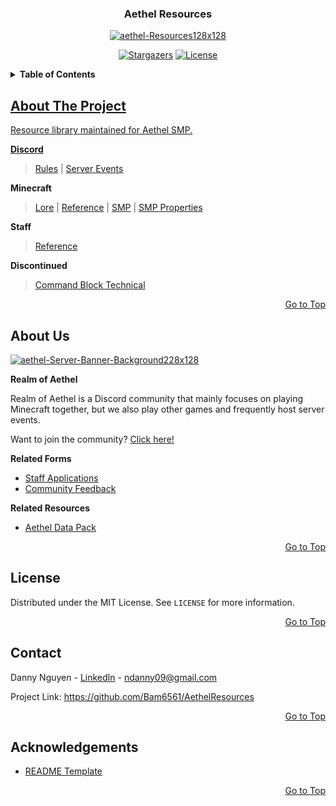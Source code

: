 <a name="top"></a>

<!-- LOGO -->
<div align="center">
  <h3>Aethel Resources</h3>
  <a href="https://github.com/Bam6561/AethelResources">
    <img src="https://i.ibb.co/Pwb1d6C/aethel-Resources128x128.png" alt="aethel-Resources128x128">
  </a>
  
  [![Stargazers][stars-shield]][stars-url] [![License][license-shield]][license-url]

</div>

<!-- TABLE OF CONTENTS -->
<details> 
  <summary><b> Table of Contents </b></summary>
  <ol>
    <li><a href="#about-the-project"> About The Project </a></li>
    <li><a href="#about-us"> About Us </a></li>
    <li><a href="#license"> License </a></li>
    <li><a href="#contact"> Contact <a/></li>
    <li><a href="#acknowledgements"> Acknowledgements </li>
</details>

<!-- ABOUT THE PROJECT -->
## About The Project
Resource library maintained for Aethel SMP. 

**Discord**
> [Rules](https://github.com/Bam6561/AethelResources/blob/main/Documents/Discord/aethelDiscordRules.pdf) | [Server Events](https://github.com/Bam6561/AethelResources/blob/main/Documents/Discord/aethelDiscordServerEvents.pdf)

**Minecraft**
> [Lore](https://github.com/Bam6561/AethelResources/blob/main/Documents/Minecraft/aethelMinecraftLore.pdf) | [Reference](https://github.com/Bam6561/AethelResources/blob/main/Documents/Minecraft/aethelMinecraftReference.pdf) | [SMP](https://github.com/Bam6561/AethelResources/blob/main/Documents/Minecraft/aethelMinecraftSMP.pdf) | [SMP Properties](https://github.com/Bam6561/AethelResources/blob/main/Documents/Minecraft/aethelMinecraftSMPProperties.pdf) 

**Staff**
> [Reference](https://github.com/Bam6561/AethelResources/blob/main/Documents/Staff/aethelStaffReference.pdf)

**Discontinued**
> [Command Block Technical](https://github.com/Bam6561/AethelResources/blob/main/Documents/Discontinued/aethelMinecraftCommandBlockTechnical.pdf)

<p align="right"><a href="#top">Go to Top</a></p>

<!-- ABOUT US -->
## About Us
<a href="https://discord.gg/FzeC4aC6Tg">
  <img src="https://i.ibb.co/HtpW9g1/aethel-Server-Banner-Background228x128.jpg" alt="aethel-Server-Banner-Background228x128">
</a>

**Realm of Aethel**

Realm of Aethel is a Discord community that mainly focuses on playing Minecraft together, but we also play other games and frequently host server events.

Want to join the community? [Click here!](https://discord.gg/FzeC4aC6Tg)

**Related Forms**
- [Staff Applications](https://forms.gle/bTF5CqPtEsrutmXD6)
- [Community Feedback](https://forms.gle/s3iRyqfKTv6vi4Hq7)

**Related Resources** 
- [Aethel Data Pack](https://github.com/Bam6561/AethelDataPack)

<p align="right"><a href="#top">Go to Top</a></p>

<!-- LICENSE -->
## License
Distributed under the MIT License. See `LICENSE` for more information.

<p align="right"><a href="#top">Go to Top</a></p>

<!-- CONTACT -->
## Contact
Danny Nguyen - [LinkedIn](https://www.linkedin.com/in/ndanny09/) - ndanny09@gmail.com

Project Link: https://github.com/Bam6561/AethelResources

<p align="right"><a href="#top">Go to Top</a></p>

<!-- ACKNOWLEDGEMENTS -->
## Acknowledgements
- [README Template](https://github.com/othneildrew/Best-README-Template#prerequisites)

<p align="right"><a href="#top">Go to Top</a></p>

<!-- SHIELDS -->
[stars-shield]: https://img.shields.io/github/stars/Bam6561/AethelResources
[stars-url]: https://github.com/Bam6561/AethelResources/stargazers
[license-shield]: https://img.shields.io/github/license/Bam6561/AethelResources
[license-url]: https://github.com/Bam6561/AethelResources/blob/main/LICENSE
